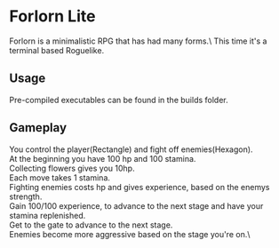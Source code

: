 # Forlorn Lite

Forlorn is a minimalistic RPG that has had many forms.\ 
This time it's a terminal based Roguelike.

## Usage
Pre-compiled executables can be found in the builds folder. 

## Gameplay
You control the player(Rectangle) and fight off enemies(Hexagon).\
At the beginning you have 100 hp and 100 stamina.\
Collecting flowers gives you 10hp.\
Each move takes 1 stamina.\
Fighting enemies costs hp and gives experience, based on the enemys strength.\
Gain 100/100 experience, to advance to the next stage and have your stamina replenished.\
Get to the gate to advance to the next stage.\
Enemies become more aggressive based on the stage you're on.\
